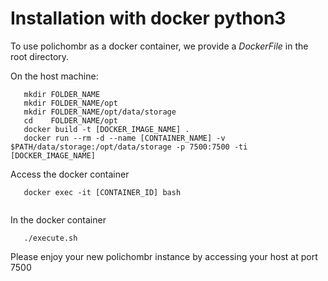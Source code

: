 # Installation with docker python3

To use polichombr as a docker container, we provide a *DockerFile*
in the root directory.

On the host machine:

```
   mkdir FOLDER_NAME
   mkdir FOLDER_NAME/opt
   mkdir FOLDER_NAME/opt/data/storage
   cd    FOLDER_NAME/opt
   docker build -t [DOCKER_IMAGE_NAME] .
   docker run --rm -d --name [CONTAINER_NAME] -v $PATH/data/storage:/opt/data/storage -p 7500:7500 -ti [DOCKER_IMAGE_NAME]
   ```
Access the docker container

```
   docker exec -it [CONTAINER_ID] bash
   
```
In the docker container

```  
   ./execute.sh
  ```

Please enjoy your new polichombr instance by accessing your host at  port 7500

